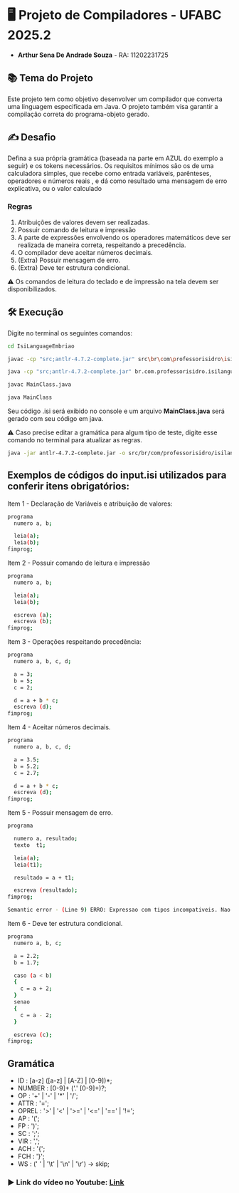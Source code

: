 # 🖥️ Projeto de Compiladores - UFABC 2025.2

- **Arthur Sena De Andrade Souza** - RA: 11202231725

## 📚 Tema do Projeto
Este projeto tem como objetivo desenvolver um compilador que converta uma linguagem especificada em Java. O projeto também visa garantir a compilação correta do programa-objeto gerado.

## ✍️ Desafio
Defina a sua própria gramática (baseada na parte em AZUL do exemplo a seguir) e os tokens
necessários. Os requisitos mínimos são os de uma calculadora simples, que recebe como
entrada variáveis, parênteses, operadores e números reais , e dá como resultado uma mensagem de erro explicativa, ou o valor calculado

### Regras
1. Atribuições de valores devem ser realizadas.
2. Possuir comando de leitura e impressão
3. A parte de expressões envolvendo os operadores matemáticos deve ser realizada de
maneira correta, respeitando a precedência.
4. O compilador deve aceitar números decimais.
5. (Extra) Possuir mensagem de erro. 
6. (Extra) Deve ter estrutura condicional.

⚠️ Os comandos de leitura do teclado e de impressão na tela devem ser disponibilizados.

## 🛠️ Execução
   
Digite no terminal os seguintes comandos:
```bash
cd IsiLanguageEmbriao
````

```bash
javac -cp "src;antlr-4.7.2-complete.jar" src\br\com\professorisidro\isilanguage\main\MainClass.java
````

```bash
java -cp "src;antlr-4.7.2-complete.jar" br.com.professorisidro.isilanguage.main.MainClass
````

```bash
javac MainClass.java
````

```bash
java MainClass
````

Seu código .isi será exibido no console e um arquivo **MainClass.java** será gerado com seu código em java.

⚠️ Caso precise editar a gramática para algum tipo de teste, digite esse comando no terminal para atualizar as regras.

```bash
java -jar antlr-4.7.2-complete.jar -o src/br/com/professorisidro/isilanguage/parser -package br.com.professorisidro.isilanguage.parser IsiLang.g4
````

## Exemplos de códigos do input.isi utilizados para conferir itens obrigatórios:
Item 1 - Declaração de Variáveis e atribuição de valores:
```bash
programa
  numero a, b;

  leia(a);
  leia(b);
fimprog;
```
Item 2 - Possuir comando de leitura e impressão
```bash
programa
  numero a, b;

  leia(a);
  leia(b);

  escreva (a);
  escreva (b);
fimprog;
```
Item 3 - Operações respeitando precedência:
```bash
programa
  numero a, b, c, d;

  a = 3;
  b = 5;
  c = 2;

  d = a + b * c;
  escreva (d);
fimprog;
```
Item 4 - Aceitar números decimais.
```bash
programa
  numero a, b, c, d;

  a = 3.5;
  b = 5.2;
  c = 2.7;

  d = a + b * c;
  escreva (d);
fimprog;
````

Item 5 - Possuir mensagem de erro.
```bash
programa

  numero a, resultado;
  texto  t1;

  leia(a);
  leia(t1);

  resultado = a + t1;

  escreva (resultado);
fimprog;

Semantic error - (Line 9) ERRO: Expressao com tipos incompativeis. Nao pode misturar numero e texto.
````

Item 6 - Deve ter estrutura condicional.
```bash
programa
  numero a, b, c;

  a = 2.2;
  b = 1.7;

  caso (a < b)
  {
  	c = a + 2;
  }
  senao
  {
  	c = a - 2;
  }

  escreva (c);
fimprog;
````

## Gramática

- ID	: [a-z] ([a-z] | [A-Z] | [0-9])*;
- NUMBER	: [0-9]+ ('.' [0-9]+)?;
- OP	: '+' | '-' | '*' | '/';
- ATTR : '=';
- OPREL : '>' | '<' | '>=' | '<=' | '==' | '!=';
- AP	: '(';
- FP	: ')';
- SC	: ';';
- VIR  : ',';
- ACH  : '{';
- FCH  : '}';
- WS	: (' ' | '\t' | '\n' | '\r') -> skip;

### ▶️ Link do vídeo no Youtube: [Link]()
